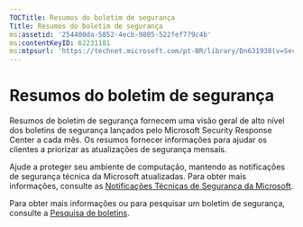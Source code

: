 ```yaml
---
TOCTitle: Resumos do boletim de segurança
Title: Resumos do boletim de segurança
ms:assetid: '254400da-5852-4ecb-9805-522fef779c4b'
ms:contentKeyID: 62231181
ms:mtpsurl: 'https://technet.microsoft.com/pt-BR/library/Dn631938(v=Security.10)'
---
```


Resumos do boletim de segurança
===============================

Resumos de boletim de segurança fornecem uma visão geral de alto nível dos boletins de segurança lançados pelo Microsoft Security Response Center a cada mês. Os resumos fornecer informações para ajudar os clientes a priorizar as atualizações de segurança mensais.

Ajude a proteger seu ambiente de computação, mantendo as notificações de segurança técnica da Microsoft atualizadas. Para obter mais informações, consulte as [Notificações Técnicas de Segurança da Microsoft](http://technet.microsoft.com/pt-br/security/dd252948).

Para obter mais informações ou para pesquisar um boletim de segurança, consulte a [Pesquisa de boletins](https://technet.microsoft.com/pt-br/security/bulletin/).
